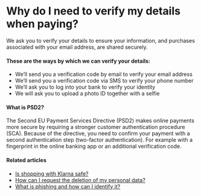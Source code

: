 # Why do I need to verify my details when paying?

We ask you to verify your details to ensure your information, and purchases associated with your email address, are shared securely.

#### These are the ways by which we can verify your details:

* We’ll send you a verification code by email to verify your email address
* We’ll send you a verification code via SMS to verify your phone number
* We’ll ask you to log into your bank to verify your identity
* We will ask you to upload a photo ID together with a selfie

#### What is PSD2?

The Second EU Payment Services Directive (PSD2\) makes online payments more secure by requiring a stronger customer authentication procedure (SCA). Because of the directive, you need to confirm your payment with a second authentication step (two\-factor authentication). For example with a fingerprint in the online banking app or an additional verification code.

#### Related articles

* [Is shopping with Klarna safe?](https://www.klarna.com/us/customer-service/is-shopping-with-klarna-safe/)
* [How can I request the deletion of my personal data?](https://www.klarna.com/us/customer-service/how-can-i-request-the-deletion-of-my-personal-data/)
* [What is phishing and how can I identify it?](https://www.klarna.com/us/customer-service/what-is-phishing-and-how-can-i-identify-it/)
